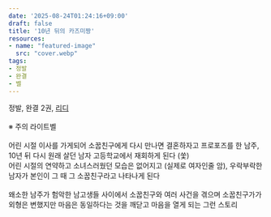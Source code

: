 ```yaml
---
date: '2025-08-24T01:24:16+09:00'
draft: false
title: '10년 뒤의 카즈미짱'
resources:
- name: "featured-image"
  src: "cover.webp"
tags:
- 정발
- 완결
- 벨
---
```


정발, 완결 2권, [리디](https://ridibooks.com/books/1690003312)  
\
※ 주의 라이트벨  
\
어린 시절 이사를 가게되어 소꿉친구에게 다시 만나면 결혼하자고 프로포즈를 한 남주, 10년 뒤 다시 원래 살던 남자 고등학교에서 재회하게 된다 (쑻)  
어린 시절의 연약하고 소녀스러웠던 모습은 없어지고 (실제로 여자인줄 암), 우락부락한 남자가 본인이 그 때 그 소꿉친구라고 나타나게 된다  
\
왜소한 남주가 험악한 남고생들 사이에서 소꿉친구와 여러 사건을 겪으며 소꿉친구가가 외형은 변했지만 마음은 동일하다는 것을 깨닫고 마음을 열게 되는 그런 스토리  